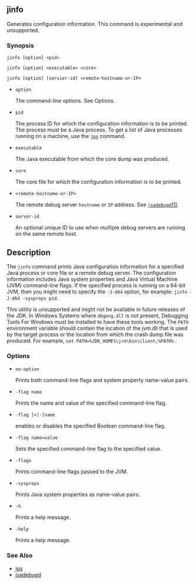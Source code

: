 ## jinfo

Generates configuration information. This command is experimental and unsupported.



### Synopsis

```
jinfo [option] <pid>

jinfo [option] <executable> <core>

jinfo [option] [servier-id] <remote-hostname-or-IP>
```
- `option`

  The command-line options. See Options.

- `pid`

  The process ID for which the configuration information is to be printed. The process must be a Java process. To get a list of Java processes running on a machine, use the [`jps`](../13_Monitor_JVM/1301_jps.md) command.

- `executable`

  The Java executable from which the core dump was produced.

- `core`

  The core file for which the configuration information is to be printed.

- `<remote-hostname-or-IP>`

  The remote debug server `hostname` or `IP` address. See [`jsadebugd`(1)](https://docs.oracle.com/javase/8/docs/technotes/tools/windows/jsadebugd.html#BHBHHJCA).

- `server-id`

  An optional unique ID to use when multiple debug servers are running on the same remote host.

## Description

The `jinfo` command prints Java configuration information for a specified Java process or core file or a remote debug server. The configuration information includes Java system properties and Java Virtual Machine (JVM) command-line flags. If the specified process is running on a 64-bit JVM, then you might need to specify the `-J-d64` option, for example: `jinfo` `-J-d64 -sysprops pid`.

This utility is unsupported and might not be available in future releases of the JDK. In Windows Systems where `dbgeng.dll` is not present, Debugging Tools For Windows must be installed to have these tools working. The `PATH` environment variable should contain the location of the jvm.dll that is used by the target process or the location from which the crash dump file was produced. For example, `set PATH=%JDK_HOME%\jre\bin\client;%PATH%` .


### Options

- `no-option`

  Prints both command-line flags and system property name-value pairs.

- `-flag name`

  Prints the name and value of the specified command-line flag.

- `-flag [+|-]name`

  enables or disables the specified Boolean command-line flag.

- `-flag name=value`

  Sets the specified command-line flag to the specified value.

- `-flags`

  Prints command-line flags passed to the JVM.

- `-sysprops`

  Prints Java system properties as name-value pairs.

- `-h`

  Prints a help message.

- `-help`

  Prints a help message.




### See Also


- [jps](../13_Monitor_JVM/1301_jps.md)
- [jsadebugd](./jsadebugd.md)


